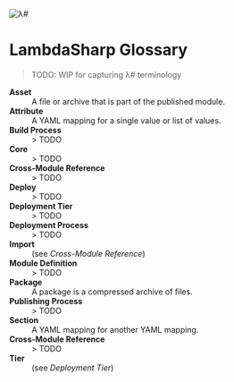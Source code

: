 ![λ#](LambdaSharp_v2_small.png)

# LambdaSharp Glossary

> TODO: WIP for capturing λ# terminology

<dl>

<dt><b>Asset</b></dt>
<dd>A file or archive that is part of the published module.</dd>

<dt><b>Attribute</b></dt>
<dd>A YAML mapping for a single value or list of values.</dd>

<dt><b>Build Process</b></dt>
<dd>
> TODO
</dd>

<dt><b>Core</b></dt>
<dd>
> TODO
</dd>

<dt><b>Cross-Module Reference</b></dt>
<dd>
> TODO
</dd>

<dt><b>Deploy</b></dt>
<dd>
> TODO
</dd>

<dt><b>Deployment Tier</b></dt>
<dd>
> TODO
</dd>

<dt><b>Deployment Process</b></dt>
<dd>
> TODO
</dd>

<dt><b>Import</b></dt>
<dd>(see <i>Cross-Module Reference</i>)</dd>

<dt><b>Module Definition</b></dt>
<dd>
> TODO
</dd>

<dt><b>Package</b></dt>
<dd>A package is a compressed archive of files.</dd>

<dt><b>Publishing Process</b></dt>
<dd>
> TODO
</dd>

<dt><b>Section</b></dt>
<dd>A YAML mapping for another YAML mapping.</dd>

<dt><b>Cross-Module Reference</b></dt>
<dd>
> TODO
</dd>

<dt><b>Tier</b></dt>
<dd>(see <i>Deployment Tier</i>)</dd>


<!-- <dt><b></b></dt>
<dd>
> TODO
</dd> -->


</dl>
